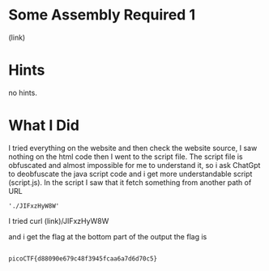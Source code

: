 # Some Assembly Required 1

(link)

# Hints

no hints.

# What I Did

I tried everything on the website and then check the website source,
I saw nothing on the html code then I went to the script file.
The script file is obfuscated and almost impossible for me to understand it,
so i ask ChatGpt to deobfuscate the java script code and i get
more understandable script (script.js).
In the script I saw that it fetch something from another path of URL

`'./JIFxzHyW8W'`

I tried curl (link)/JIFxzHyW8W

and i get the flag at the bottom part of the output
the flag is

```

picoCTF{d88090e679c48f3945fcaa6a7d6d70c5}

```

